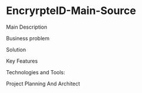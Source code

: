 # EncryrpteID-Main-Source
Main
Description

Business problem

Solution 

Key Features

Technologies and Tools:

Project Planning And Architect
